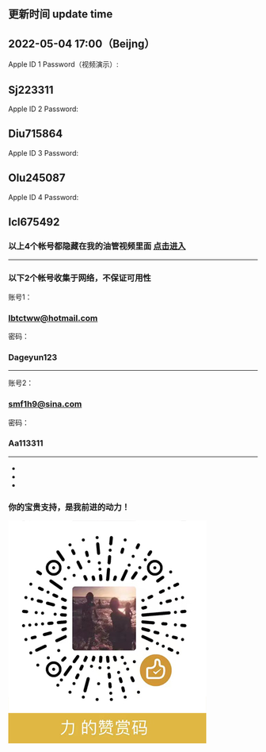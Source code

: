 
## 更新时间 update time
 2022-05-04   17:00（Beijng）
---

Apple ID 1 Password（视频演示）:

## Sj223311
Apple ID 2 Password:

## Diu715864
Apple ID 3 Password:

## Olu245087


Apple ID 4 Password:

## Icl675492


### 以上4个帐号都隐藏在我的油管视频里面  [点击进入](https://www.youtube.com/channel/UCXPSzwcs0pspPTAI2rcaBgQ "悬停显示")
-------------------------------------------
### 以下2个帐号收集于网络，不保证可用性

账号1：
### lbtctww@hotmail.com
密码：
### Dageyun123
-------------------------------------------
账号2：
### smf1h9@sina.com
密码：
### Aa113311
-------------------------------------------

-
-
-






   ### 你的宝贵支持，是我前进的动力！

![weixin](https://github.com/raoli1986/raoli1986.github.io/blob/main/weixinS.jpg)
